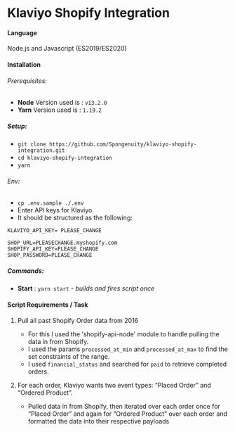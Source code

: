 # Klaviyo Shopify Integration

#### Language
Node.js and Javascript (ES2019/ES2020)

#### Installation
###### Prerequisites:
* **Node** Version used is : `v13.2.0`
* **Yarn** Version used is : `1.19.2`

##### Setup:
* `git clone https://github.com/Spongenuity/klaviyo-shopify-integration.git`
* `cd klaviyo-shopify-integration`
* `yarn`

###### Env:
* `cp .env.sample ./.env`
* Enter API keys for Klaviyo.
* It should be structured as the following:
```
KLAVIYO_API_KEY= PLEASE_CHANGE

SHOP_URL=PLEASECHANGE.myshopify.com
SHOPIFY_API_KEY=PLEASE_CHANGE
SHOP_PASSWORD=PLEASE_CHANGE

```

##### Commands:
* **Start**   : `yarn start`  - *builds and fires script once*

     

#### Script Requirements / Task
1. Pull all past Shopify Order data from 2016
    - For this I used the 'shopify-api-node' module to handle pulling the data in from Shopify.
    - I used the params `processed_at_min` and `processed_at_max` to find the set constraints of the range.
    - I used `financial_status` and searched for `paid` to retrieve completed orders.

2. For each order, Klaviyo wants two event types: “Placed Order” and “Ordered Product”.
    - Pulled data in from Shopify, then iterated over each order once for “Placed Order” and again for “Ordered Product” over each order and formatted the data into their respective payloads
